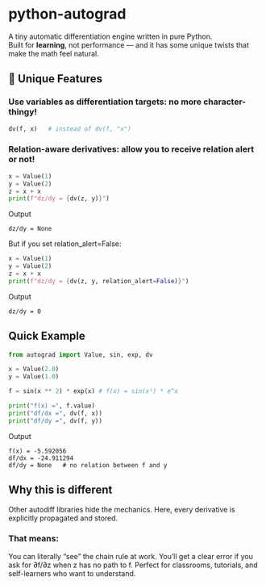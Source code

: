 # python-autograd
A tiny automatic differentiation engine written in pure Python.  
Built for **learning**, not performance — and it has some unique twists that make the math feel natural.

## 🌟 Unique Features
### Use **variables as differentiation targets**: no more character-thingy!
  ```python
  dv(f, x)   # instead of dv(f, "x")
  ```
### Relation-aware derivatives: allow you to receive relation alert or not!
  ```python
  x = Value(1)
  y = Value(2)
  z = x + x
  print(f"dz/dy = {dv(z, y)}")
  ```
  Output
  ```
  dz/dy = None
  ```

  But if you set relation_alert=False:
  ```python
  x = Value(1)
  y = Value(2)
  z = x + x
  print(f"dz/dy = {dv(z, y, relation_alert=False)}")
  ```
  Output
  ```
  dz/dy = 0
  ```
## Quick Example
```python
from autograd import Value, sin, exp, dv

x = Value(2.0)
y = Value(1.0)

f = sin(x ** 2) * exp(x) # f(x) = sin(x²) * e^x

print("f(x) =", f.value)
print("df/dx =", dv(f, x))
print("df/dy =", dv(f, y))
```
Output
```
f(x) = -5.592056
df/dx = -24.911294
df/dy = None   # no relation between f and y
```
## Why this is different
Other autodiff libraries hide the mechanics.
Here, every derivative is explicitly propagated and stored.

### That means:
  You can literally “see” the chain rule at work.
  You’ll get a clear error if you ask for ∂f/∂z when z has no path to f.
  Perfect for classrooms, tutorials, and self-learners who want to understand.

